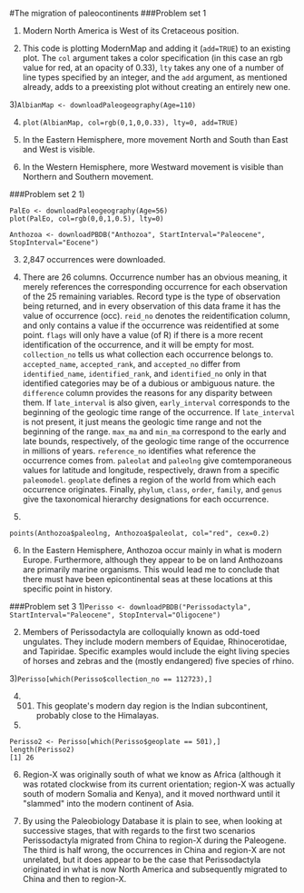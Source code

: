 #The migration of paleocontinents
###Problem set 1
1) Modern North America is West of its Cretaceous position.

2) This code is plotting ModernMap and adding it (```add=TRUE```) to an existing plot. The ```col``` argument takes a color specification (in this case an rgb value for red, at an opacity of 0.33), ```lty``` takes any one of a number of line types specified by an integer, and the ```add``` argument, as mentioned already, adds to a preexisting plot without creating an entirely new one.

3)```AlbianMap <- downloadPaleogeography(Age=110)```

4) ```plot(AlbianMap, col=rgb(0,1,0,0.33), lty=0, add=TRUE)```

5) In the Eastern Hemisphere, more movement North and South than East and West is visible.

6) In the Western Hemisphere, more Westward movement is visible than Northern and Southern movement.

###Problem set 2
1)
```
PalEo <- downloadPaleogeography(Age=56)
plot(PalEo, col=rgb(0,0,1,0.5), lty=0)
```

```
Anthozoa <- downloadPBDB("Anthozoa", StartInterval="Paleocene", StopInterval="Eocene")
```
3) 2,847 occurrences were downloaded.

4) There are 26 columns. Occurrence number has an obvious meaning, it merely references the corresponding occurrence for each observation of the 25 remaining variables. Record type is the type of observation being returned, and in every observation of this data frame it has the value of occurrence (occ). ```reid_no``` denotes the reidentification column, and only contains a value if the occurrence was reidentified at some point. ```flags``` will only have a value (of R) if there is a more recent identification of the occurrence, and it will be empty for most. ```collection_no``` tells us what collection each occurrence belongs to. ```accepted_name```,  ```accepted_rank```, and ```accepted_no``` differ from ```identified_name```, ```identified_rank```, and ```identified_no``` only in that identified categories may be of a dubious or ambiguous nature. the ```difference``` column provides the reasons for any disparity between them. If ```late_interval``` is also given, ```early_interval``` corresponds to the beginning of the geologic time range of the occurrence. If ```late_interval``` is not present, it just means the geologic time range and not the beginning of the range. ```max_ma``` and ```min_ma``` correspond to the early and late bounds, respectively, of the geologic time range of the occurrence in millions of years. ```reference_no``` identifies what reference the occurrence comes from. ```paleolat``` and ```paleolng``` give comtemporaneous values for latitude and longitude, respectively, drawn from a specific ```paleomodel```. ```geoplate``` defines a region of the world from which each occurrence originates. Finally, ```phylum```, ```class```, ```order```, ```family```, and ```genus``` give the taxonomical hierarchy designations for each occurrence. 

5)
```
points(Anthozoa$paleolng, Anthozoa$paleolat, col="red", cex=0.2)
```
6) In the Eastern Hemisphere, Anthozoa occur mainly in what is modern Europe. Furthermore, although they appear to be on land Anthozoans are primarily marine organisms. This would lead me to conclude that there must have been epicontinental seas at these locations at this specific point in history. 

###Problem set 3
1)```Perisso <- downloadPBDB("Perissodactyla", StartInterval="Paleocene", StopInterval="Oligocene")```

2) Members of Perissodactyla are colloquially known as odd-toed ungulates. They include modern members of Equidae, Rhinocerotidae, and Tapiridae. Specific examples would include the eight living species of horses and zebras and the (mostly endangered) five species of rhino.

3)```Perisso[which(Perisso$collection_no == 112723),]```

4) 501. This geoplate's modern day region is the Indian subcontinent, probably close to the Himalayas.

5) 
```
Perisso2 <- Perisso[which(Perisso$geoplate == 501),]
length(Perisso2)
[1] 26
```

6) Region-X was originally south of what we know as Africa (although it was rotated clockwise from its current orientation; region-X was actually south of modern Somalia and Kenya), and it moved northward until it "slammed" into the modern continent of Asia. 

7) By using the Paleobiology Database it is plain to see, when looking at successive stages, that with regards to the first two scenarios Perissodactyla migrated from China to region-X during the Paleogene. The third is half wrong, the occurrences in China and region-X are not unrelated, but it does appear to be the case that Perissodactyla originated in what is now North America and subsequently migrated to China and then to region-X.
